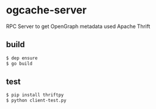 # ogcache-server

RPC Server to get OpenGraph metadata
used Apache Thrift

## build

```bash
$ dep ensure
$ go build
```

## test

```bash
$ pip install thriftpy
$ python client-test.py
```